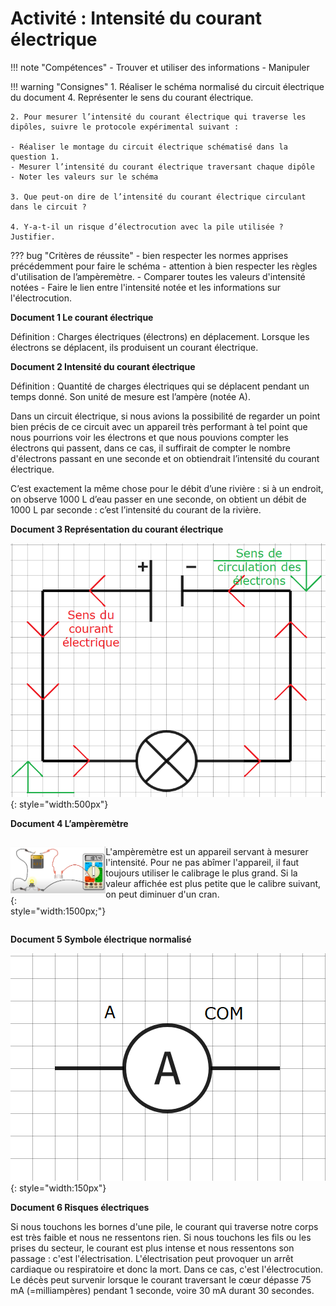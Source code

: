 # Activité : Intensité du courant électrique

!!! note "Compétences"
    - Trouver et utiliser des informations
    - Manipuler
  
!!! warning "Consignes"
    1. Réaliser le schéma normalisé du circuit électrique du document 4. Représenter le sens du courant électrique.

    2. Pour mesurer l’intensité du courant électrique qui traverse les dipôles, suivre le protocole expérimental suivant :

    - Réaliser le montage du circuit électrique schématisé dans la question 1.
    - Mesurer l’intensité du courant électrique traversant chaque dipôle
    - Noter les valeurs sur le schéma

    3. Que peut-on dire de l’intensité du courant électrique circulant dans le circuit ?

    4. Y-a-t-il un risque d’électrocution avec la pile utilisée ? Justifier. 

??? bug "Critères de réussite"
    - bien respecter les normes apprises précédemment pour faire le schéma
    - attention à bien respecter les règles d'utilisation de l’ampèremètre.
    - Comparer toutes les valeurs d'intensité notées
    - Faire le lien entre l'intensité notée et les informations sur l'électrocution.


**Document 1 Le courant électrique**

Définition : Charges électriques (électrons) en déplacement. Lorsque les électrons se déplacent, ils produisent un courant électrique.

**Document 2 Intensité du courant électrique**

Définition : Quantité de charges électriques qui se déplacent pendant un temps donné. Son unité de mesure est l’ampère (notée A).

Dans un circuit électrique, si nous avions la possibilité de regarder un point bien précis de ce circuit avec un appareil très performant à tel point que nous pourrions voir les électrons et que nous pouvions compter les électrons qui passent, dans ce cas, il suffirait de compter le nombre d'électrons passant en une seconde et on obtiendrait l’intensité du courant électrique.

C’est exactement la même chose pour le débit d’une rivière : si à un endroit, on observe 1000 L d’eau passer en une seconde, on obtient un débit de 1000 L par seconde : c’est l’intensité du courant de la rivière.


**Document 3 Représentation du courant électrique**


![](Pictures/schemaCourantElectrique.png){: style="width:500px"}

**Document 4 L’ampèremètre**

<div markdown style="display: flex; flex-direction:row" > 

![](Pictures/mesureCourantelectrique.png){: style="width:1500px;"}

L'ampèremètre est un appareil servant à mesurer l'intensité. Pour ne pas abîmer l'appareil, il faut toujours utiliser le calibrage le plus grand. Si la valeur affichée est plus petite que le calibre suivant, on peut diminuer d'un cran.


</div>

**Document 5 Symbole électrique normalisé**

![](Pictures/schemaAmperemetre.png){: style="width:150px"}

**Document 6 Risques électriques**

Si nous touchons les bornes d'une pile, le courant qui traverse notre corps est très faible et nous ne ressentons rien. Si nous touchons les fils ou les prises du secteur, le courant est plus intense et nous ressentons son passage : c'est l'électrisation. L'électrisation peut provoquer un arrêt cardiaque ou respiratoire et donc la mort. Dans ce cas, c'est l'électrocution.
Le décès peut survenir lorsque le courant traversant le cœur dépasse 75 mA (=milliampères) pendant 1 seconde, voire 30 mA durant 30 secondes.
